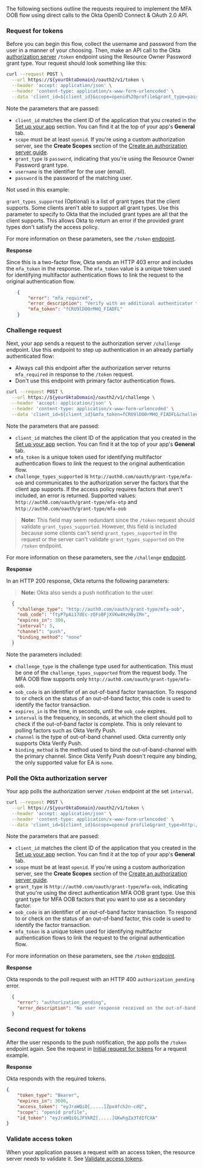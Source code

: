 The following sections outline the requests required to implement the MFA OOB flow using direct calls to the Okta OpenID Connect & OAuth 2.0 API.

### Request for tokens

Before you can begin this flow, collect the username and password from the user in a manner of your choosing. Then, make an API call to the Okta [authorization server](/docs/concepts/auth-servers/) `/token` endpoint using the Resource Owner Password grant type. Your request should look something like this:

```bash
curl --request POST \
  --url https://${yourOktaDomain}/oauth2/v1/token \
  --header 'accept: application/json' \
  --header 'content-type: application/x-www-form-urlencoded' \
  --data 'client_id=${client_id}&scope=openid%20profile&grant_type=password&username=${testuser%40example.com}&password=${userpassword}'
```

Note the parameters that are passed:

- `client_id` matches the client ID of the application that you created in the [Set up your app](#set-up-your-app) section. You can find it at the top of your app's **General** tab.
- `scope` must be at least `openid`. If you're using a custom authorization server, see the **Create Scopes** section of the [Create an authorization server guide](/docs/guides/customize-authz-server/main/#create-scopes).
- `grant_type` is `password`, indicating that you're using the Resource Owner Password grant type.
- `username` is the identifier for the user (email).
- `password` is the password of the matching user.

Not used in this example:

`grant_types_supported` (Optional) is a list of grant types that the client supports. Some clients aren't able to support all grant types. Use this parameter to specify to Okta that the included grant types are all that the client supports. This allows Okta to return an error if the provided grant types don't satisfy the access policy.

For more information on these parameters, see the `/token` [endpoint](https://developer.okta.com/docs/api/openapi/okta-oauth/oauth/tag/OrgAS/#tag/OrgAS/operation/token).

**Response**

Since this is a two-factor flow, Okta sends an HTTP 403 error and includes the `mfa_token` in the response. The `mfa_token` value is a unique token used for identifying multifactor authentication flows to link the request to the original authentication flow.

```json
    {
        "error": "mfa_required",
        "error_description": "Verify with an additional authenticator to complete the sign-in process.",
        "mfa_token": "fCRU9lDO0rMHQ_FIADFL"
    }
```

### Challenge request

Next, your app sends a request to the authorization server `/challenge` endpoint. Use this endpoint to step up authentication in an already partially authenticated flow:

- Always call this endpoint after the authorization server returns `mfa_required` in response to the `/token` request.
- Don't use this endpoint with primary factor authentication flows.

```bash
curl --request POST \
  --url https://${yourOktaDomain}/oauth2/v1/challenge \
  --header 'accept: application/json' \
  --header 'content-type: application/x-www-form-urlencoded' \
  --data 'client_id=${client_id}&mfa_token=fCRU9lDO0rMHQ_FIADFL&challenge_types_supported=http://auth0.com/oauth/grant-type/mfa-oob'
```

Note the parameters that are passed:

- `client_id` matches the client ID of the application that you created in the [Set up your app](#set-up-your-app) section. You can find it at the top of your app's **General** tab.
- `mfa_token` is a unique token used for identifying multifactor authentication flows to link the request to the original authentication flow.
- `challenge_types_supported` is `http://auth0.com/oauth/grant-type/mfa-oob` and communicates to the authorization server the factors that the client app supports. If the access policy requires factors that aren't included, an error is returned. Supported values: `http://auth0.com/oauth/grant-type/mfa-otp` and `http://auth0.com/oauth/grant-type/mfa-oob`

> **Note:** This field may seem redundant since the `/token` request should validate `grant_types_supported`. However, this field is included because some clients can't send  `grant_types_supported` in the request or the server can't validate `grant_types_supported` on the `/token` endpoint.

For more information on these parameters, see the `/challenge` [endpoint](https://developer.okta.com/docs/api/openapi/okta-oauth/oauth/tag/OrgAS/#tag/OrgAS/operation/challenge).

**Response**

In an HTTP 200 response, Okta returns the following parameters:

> **Note:** Okta also sends a push notification to the user.

```json
  {
    "challenge_type": "http://auth0.com/oauth/grant-type/mfa-oob",
    "oob_code": "ftyP7pAi17dEc-zQFsBFjXVKw4HzH0yIMn",
    "expires_in": 300,
    "interval": 5,
    "channel": "push",
    "binding_method": "none"
  }
```

Note the parameters included:

- `challenge_type` is the challenge type used for authentication. This must be one of the `challenge_types_supported` from the request body. The MFA OOB flow supports only `http://auth0.com/oauth/grant-type/mfa-oob`.
- `oob_code` is an identifier of an out-of-band factor transaction. To respond to or check on the status of an out-of-band factor, this code is used to identify the factor transaction.
- `expires_in` is the time, in seconds, until the `oob_code` expires.
- `interval` is the frequency, in seconds, at which the client should poll to check if the out-of-band factor is complete. This is only relevant to polling factors such as Okta Verify Push.
- `channel` is the type of out-of-band channel used. Okta currently only supports Okta Verify Push.<!-- need to update this when phase 2 is complete -->
- `binding_method` is the method used to bind the out-of-band-channel with the primary channel. Since Okta Verify Push doesn't require any binding, the only supported value for EA is `none`.<!-- need to update this when phase 2 is complete -->

### Poll the Okta authorization server

Your app polls the authorization server `/token` endpoint at the set `interval`.

```bash
curl --request POST \
  --url https://${yourOktaDomain}/oauth2/v1/token \
  --header 'accept: application/json' \
  --header 'content-type: application/x-www-form-urlencoded' \
  --data 'client_id=${client_id}&scope=openid profile&grant_type=http://auth0.com/oauth/grant-type/mfa-oob&oob_code=ftqmhFRXHxOVo-4t4JoQhtbsqww3XTMCp2&mfa_token=fCRU9lDO0rMHQ_FIADFL'
```

Note the parameters that are passed:

- `client_id` matches the client ID of the application that you created in the [Set up your app](#set-up-your-app) section. You can find it at the top of your app's **General** tab.
- `scope` must be at least `openid`. If you're using a custom authorization server, see the **Create Scopes** section of the [Create an authorization server guide](/docs/guides/customize-authz-server/main/#create-scopes).
- `grant_type` is `http://auth0.com/oauth/grant-type/mfa-oob`, indicating that you're using the direct authentication MFA OOB grant type. Use this grant type for MFA OOB factors that you want to use as a secondary factor.
- `oob_code` is an identifier of an out-of-band factor transaction. To respond to or check on the status of an out-of-band factor, this code is used to identify the factor transaction.
- `mfa_token` is a unique token used for identifying multifactor authentication flows to link the request to the original authentication flow.

For more information on these parameters, see the `/token` [endpoint](https://developer.okta.com/docs/api/openapi/okta-oauth/oauth/tag/OrgAS/#tag/OrgAS/operation/token).

**Response**

Okta responds to the poll request with an HTTP 400 `authorization_pending` error.

```json
  {
    "error": "authorization_pending",
    "error_description": "No user response received on the out-of-band authenticator yet. Continue polling to wait for a response."
  }
```

### Second request for tokens

After the user responds to the push notification, the app polls the `/token` endpoint again. See the request in [Initial request for tokens](#initial-request-for-tokens) for a request example.

**Response**

Okta responds with the required tokens.

```json
{
    "token_type": "Bearer",
    "expires_in": 3600,
    "access_token": "eyJraWQiO[.....]Zpx4fch2n-cdQ",
    "scope": "openid profile",
    "id_token": "eyJraWQiOiJFVkRZ[.....]GKwhgZa3TdIfCXA"
}
```

### Validate access token

When your application passes a request with an access token, the resource server needs to validate it. See [Validate access tokens](/docs/guides/validate-access-tokens/).
